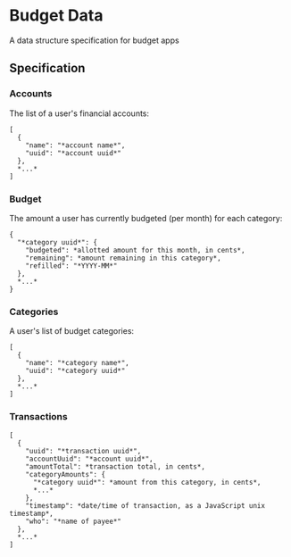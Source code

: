 # Budget Data
A data structure specification for budget apps

## Specification

### Accounts

The list of a user's financial accounts:

    [
      {
        "name": "*account name*",
        "uuid": "*account uuid*"
      },
      *...*
    ]

### Budget

The amount a user has currently budgeted (per month) for each category:

    {
      "*category uuid*": {
        "budgeted": *allotted amount for this month, in cents*,
        "remaining": *amount remaining in this category*,
        "refilled": "*YYYY-MM*"
      },
      *...*
    }

### Categories

A user's list of budget categories:

    [
      {
        "name": "*category name*",
        "uuid": "*category uuid*"
      },
      *...*
    ]

### Transactions

    [
      {
        "uuid": "*transaction uuid*",
        "accountUuid": "*account uuid*",
        "amountTotal": *transaction total, in cents*,
        "categoryAmounts": {
          "*category uuid*": *amount from this category, in cents*,
          *...*
        },
        "timestamp": *date/time of transaction, as a JavaScript unix timestamp*,
        "who": "*name of payee*"
      },
      *...*
    ]
